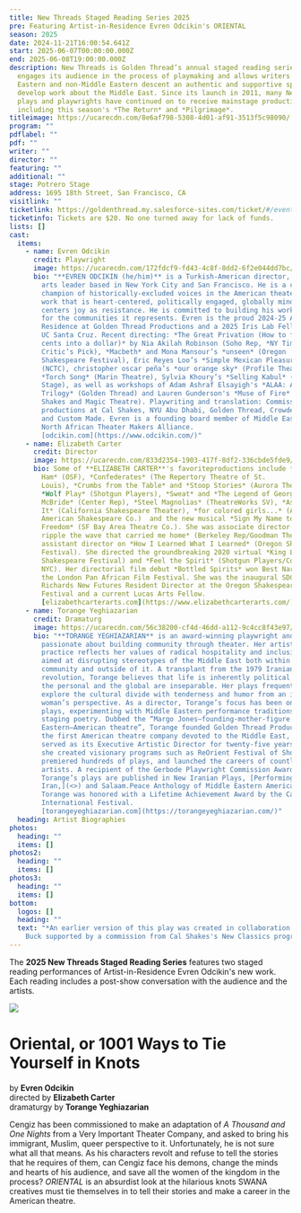 ```yaml
---
title: New Threads Staged Reading Series 2025
pre: Featuring Artist-in-Residence Evren Odcikin's ORIENTAL
season: 2025
date: 2024-11-21T16:00:54.641Z
start: 2025-06-07T00:00:00.000Z
end: 2025-06-08T19:00:00.000Z
description: New Threads is Golden Thread’s annual staged reading series that
  engages its audience in the process of playmaking and allows writers of Middle
  Eastern and non-Middle Eastern descent an authentic and supportive space to
  develop work about the Middle East. Since its launch in 2011, many New Threads
  plays and playwrights have continued on to receive mainstage productions,
  including this season's *The Return* and *Pilgrimage*.
titleimage: https://ucarecdn.com/8e6af798-5308-4d01-af91-3513f5c98090/
program: ""
pdflabel: ""
pdf: ""
writer: ""
director: ""
featuring: ""
additional: ""
stage: Potrero Stage
address: 1695 18th Street, San Francisco, CA
visitlink: ""
ticketlink: https://goldenthread.my.salesforce-sites.com/ticket/#/events/a0SRh000006rgSHMAY
ticketinfo: Tickets are $20. No one turned away for lack of funds.
lists: []
cast:
  items:
    - name: Evren Odcikin
      credit: Playwright
      image: https://ucarecdn.com/172fdcf9-fd43-4c8f-8dd2-6f2e044dd7bc/
      bio: "**EVREN ODCIKIN (he/him)** is a Turkish-American director, writer, and
        arts leader based in New York City and San Francisco. He is a celebrated
        champion of historically-excluded voices in the American theater through
        work that is heart-centered, politically engaged, globally minded, and
        centers joy as resistance. He is committed to building his work with and
        for the communities it represents. Evren is the proud 2024-25 Artist in
        Residence at Golden Thread Productions and a 2025 Iris Lab Fellow with
        UC Santa Cruz. Recent directing: *The Great Privation (How to flip ten
        cents into a dollar)* by Nia Akilah Robinson (Soho Rep, *NY Times*
        Critic’s Pick), *Macbeth* and Mona Mansour’s *unseen* (Oregon
        Shakespeare Festival), Eric Reyes Loo’s *Simple Mexican Pleasures*
        (NCTC), christopher oscar peña’s *our orange sky* (Profile Theatre),
        *Torch Song* (Marin Theatre), Sylvia Khoury’s *Selling Kabul* (Northern
        Stage), as well as workshops of Adam Ashraf Elsayigh's *ALAA: A Family
        Trilogy* (Golden Thread) and Lauren Gunderson's *Muse of Fire* (Marin
        Shakes and Magic Theatre). Playwriting and translation: Commissions and
        productions at Cal Shakes, NYU Abu Dhabi, Golden Thread, Crowded Fire,
        and Custom Made. Evren is a founding board member of Middle Eastern
        North African Theater Makers Alliance.
        [odcikin.com](https://www.odcikin.com/)"
    - name: Elizabeth Carter
      credit: Director
      image: https://ucarecdn.com/833d2354-1903-417f-8df2-336cbde5fde9/
      bio: Some of **ELIZABETH CARTER**'s favoriteproductions include *Fat
        Ham* (OSF), *Confederates* (The Repertory Theatre of St.
        Louis), *C﻿rumbs from the Table* and *Stoop Stories* (Aurora Theatre),
        *Wolf Play* (Shotgun Players), *Sweat* and *The Legend of Georgia
        McBride* (Center Rep), *Steel Magnolias* (TheatreWorks SV), *As You Like
        It* (California Shakespeare Theater), *for colored girls...* (African
        American Shakespeare Co.)  and the new musical *Sign My Name to
        Freedom* (SF Bay Area Theatre Co.). She was associate director on *the
        ripple the wave that carried me home* (Berkeley Rep/Goodman Theatre) and
        assistant director on *How I Learned What I Learned* (Oregon Shakespeare
        Festival). She directed the groundbreaking 2020 virtual *King Lear* (SF
        Shakespeare Festival) and *Feel the Spirit* (Shotgun Players/Colt Couer
        NYC). Her directorial film debut *Bottled Spirits* won Best Narrative at
        the London Pan African Film Festival. She was the inaugural SDCF Lloyd
        Richards New Futures Resident Director at the Oregon Shakespeare
        Festival and a current Lucas Arts Fellow.
        [elizabethcarterarts.com](https://www.elizabethcarterarts.com/)
    - name: Torange Yeghiazarian
      credit: Dramaturg
      image: https://ucarecdn.com/56c38200-cf4d-46dd-a112-9c4cc8f43e97/
      bio: "**T﻿ORANGE YEGHIAZARIAN** is an award-winning playwright and director
        passionate about building community through theater. Her artistic
        practice reflects her values of radical hospitality and inclusiveness
        aimed at disrupting stereotypes of the Middle East both within the
        community and outside of it. A transplant from the 1979 Iranian
        revolution, Torange believes that life is inherently political and that
        the personal and the global are inseparable. Her plays frequently
        explore the cultural divide with tenderness and humor from an immigrant
        woman’s perspective. As a director, Torange’s focus has been on new
        plays, experimenting with Middle Eastern performance traditions, and
        staging poetry. Dubbed the “Margo Jones–founding-mother-figure of Middle
        Eastern–American theatre”, Torange founded Golden Thread Productions,
        the first American theatre company devoted to the Middle East, and
        served as its Executive Artistic Director for twenty-five years. There
        she created visionary programs such as ReOrient Festival of Short Plays,
        premiered hundreds of plays, and launched the careers of countless
        artists. A recipient of the Gerbode Playwright Commission Award,
        Torange’s plays are published in New Iranian Plays, [Performing
        Iran,](<>) and Salaam.Peace Anthology of Middle Eastern American Drama.
        Torange was honored with a Lifetime Achievement Award by the Cairo
        International Festival.
        [torangeyeghiazarian.com](https://torangeyeghiazarian.com/)"
  heading: Artist Biographies
photos:
  heading: ""
  items: []
photos2:
  heading: ""
  items: []
photos3:
  heading: ""
  items: []
bottom:
  logos: []
  heading: ""
  text: "*A﻿n earlier version of this play was created in collaboration with Leila
    Buck supported by a commission from Cal Shakes's New Classics program.*"
---
```

The **2025 New Threads Staged Reading Series** features two staged reading performances of Artist-in-Residence Evren Odcikin's new work. Each reading includes a post-show conversation with the audience and the artists.

![](https://ucarecdn.com/685f72ef-5bfc-49e1-9b1d-cf21b9beaa90/)

# Oriental, or 1001 Ways to Tie Yourself in Knots

b﻿y **Evren Odcikin**\
d﻿irected by **Elizabeth Carter**\
dramaturgy by **Torange Yeghiazarian**

C﻿engiz has been commissioned to make an adaptation of *A Thousand and One Nights* from a Very Important Theater Company, and asked to bring his immigrant, Muslim, queer perspective to it. Unfortunately, he is not sure what all that means. As his characters revolt and refuse to tell the stories that he requires of them, can C﻿engiz face his demons, change the minds and hearts of his audience, and save all the women of the kingdom in the process? *ORIENTAL* is an absurdist look at the hilarious knots SWANA creatives must tie themselves in to tell their stories and make a career in the American theatre.